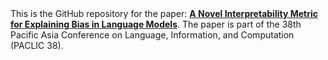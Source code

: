<div style="margin: 0;">
This is the GitHub repository for the paper: <b><a href="https://arxiv.org/abs/2410.15464">A Novel Interpretability Metric for Explaining Bias in Language Models</a></b>. The paper is part of the 38th Pacific Asia Conference on Language, Information, and Computation (PACLIC 38).
</div>

